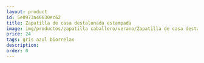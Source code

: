 ```yaml
---
layout: product
id: 5e0973a46630ec62
title: Zapatilla de casa destalonada estampada
image: img/productos/zapatilla caballero/verano/Zapatilla de casa destalonada estampada=24=gris azul biorrelax.webp
price: 24
tags: gris azul biorrelax
description: 
order: 0
---
```

